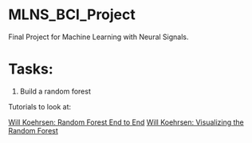 # MLNS_BCI_Project
Final Project for Machine Learning with Neural Signals.


# Tasks:

1. Build a random forest

Tutorials to look at:

[Will Koehrsen: Random Forest End to End](https://towardsdatascience.com/random-forest-in-python-24d0893d51c0)
[Will Koehrsen: Visualizing the Random Forest](https://towardsdatascience.com/how-to-visualize-a-decision-tree-from-a-random-forest-in-python-using-scikit-learn-38ad2d75f21c)
